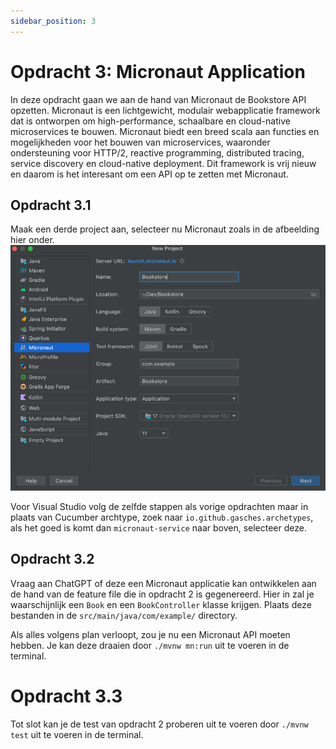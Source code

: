 ```yaml
---
sidebar_position: 3
---
```


# Opdracht 3: Micronaut Application
In deze opdracht gaan we aan de hand van Micronaut de Bookstore API opzetten. Micronaut is een lichtgewicht, modulair webapplicatie framework dat is ontworpen om high-performance, schaalbare en cloud-native microservices te bouwen.
Micronaut biedt een breed scala aan functies en mogelijkheden voor het bouwen van microservices, waaronder ondersteuning voor HTTP/2, reactive programming, distributed tracing, service discovery en cloud-native deployment.
Dit framework is vrij nieuw en daarom is het interesant om een API op te zetten met Micronaut.

## Opdracht 3.1
Maak een derde project aan, selecteer nu Micronaut zoals in de afbeelding hier onder.
![micronaut.png](micronaut.png)
 
Voor Visual Studio volg de zelfde stappen als vorige opdrachten maar in plaats van Cucumber archtype, 
zoek naar `io.github.gasches.archetypes`, als het goed is komt dan `micronaut-service` naar boven, selecteer deze.

## Opdracht 3.2
Vraag aan ChatGPT of deze een Micronaut applicatie kan ontwikkelen aan de hand van de feature file die in opdracht 2 is gegenereerd.
Hier in zal je waarschijnlijk een `Book` en een `BookController` klasse krijgen. Plaats deze bestanden in de `src/main/java/com/example/` directory.

Als alles volgens plan verloopt, zou je nu een Micronaut API moeten hebben. Je kan deze draaien door `./mvnw mn:run` uit te voeren in de terminal.

# Opdracht 3.3
Tot slot kan je de test van opdracht 2 proberen uit te voeren door `./mvnw test` uit te voeren in de terminal.



